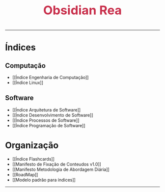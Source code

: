# <p style="color: #C82F4B; text-align:center;font-size:40px;">Obsidian Rea</p>
---

# Índices
## Computação

- [[Índice Engenharia de Computação]]
- [[Índice Linux]]

## Software

- [[Índice Arquitetura de Software]]
- [[Índice Desenvolvimento de Software]]
- [[Índice Processos de Software]]
- [[Índice Programação de Software]]

# Organização

- [[Índice Flashcards]]
- [[Manifesto de Fixação de Conteudos v1.0]]
- [[Manifesto Metodologia de Abordagem Diária]]
- [[RoadMap]]
- [[Modelo padrão para índices]]
---
